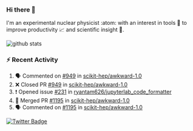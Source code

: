 ### Hi there 👋 

I'm an experimental nuclear physicist :atom: with an interest in tools :wrench: to improve productivity :chart_with_upwards_trend: and scientific insight :telescope:.

![github stats](https://github-readme-stats.vercel.app/api?username=agoose77&show_icons=true&hide_rank=true&hide_title=true&bg_color=30,e76445,904e95&text_color=efe3ec&icon_color=efe3ec)
<!--
**agoose77/agoose77** is a ✨ _special_ ✨ repository because its `README.md` (this file) appears on your GitHub profile.

Here are some ideas to get you started:

- 🔭 I’m currently working on ...
- 🌱 I’m currently learning ...
- 👯 I’m looking to collaborate on ...
- 🤔 I’m looking for help with ...
- 💬 Ask me about ...
- 📫 How to reach me: ...
- 😄 Pronouns: ...
- ⚡ Fun fact: ...
-->

### :zap: Recent Activity
<!--START_SECTION:activity-->
1. 🗣 Commented on [#949](https://github.com/scikit-hep/awkward-1.0/issues/949) in [scikit-hep/awkward-1.0](https://github.com/scikit-hep/awkward-1.0)
2. ❌ Closed PR [#949](https://github.com/scikit-hep/awkward-1.0/pull/949) in [scikit-hep/awkward-1.0](https://github.com/scikit-hep/awkward-1.0)
3. ❗️ Opened issue [#231](https://github.com/ryantam626/jupyterlab_code_formatter/issues/231) in [ryantam626/jupyterlab_code_formatter](https://github.com/ryantam626/jupyterlab_code_formatter)
4. 🎉 Merged PR [#1195](https://github.com/scikit-hep/awkward-1.0/pull/1195) in [scikit-hep/awkward-1.0](https://github.com/scikit-hep/awkward-1.0)
5. 🗣 Commented on [#1195](https://github.com/scikit-hep/awkward-1.0/issues/1195) in [scikit-hep/awkward-1.0](https://github.com/scikit-hep/awkward-1.0)
<!--END_SECTION:activity-->


[![Twitter Badge](https://img.shields.io/twitter/follow/agoose77?style=flat-square&logo=Twitter&logoColor=white&color=cornflowerblue)](https://twitter.com/agoose77)
